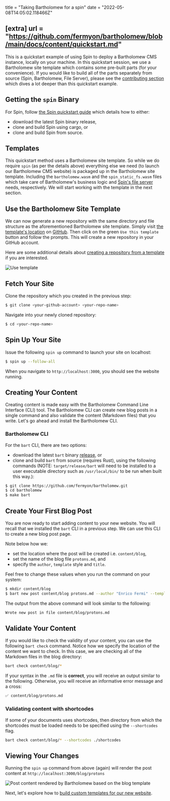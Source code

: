 title = "Taking Bartholomew for a spin"
date = "2022-05-08T14:05:02.118466Z"

[extra]
url = "https://github.com/fermyon/bartholomew/blob/main/docs/content/quickstart.md"
---
This is a quickstart example of using Spin to deploy a Bartholomew CMS instance, locally on your machine. In this quickstart session, we use a Bartholomew site template which contains some pre-built parts (for your convenience). If you would like to build all of the parts separately from source (Spin, Bartholomew, File Server), please see the [contributing section](https://bartholomew.fermyon.dev/contributing) which dives a lot deeper than this quickstart example.

## Getting the `spin` Binary

For Spin, follow [the Spin quickstart guide](https://spin.fermyon.dev/quickstart) which details how to either:
- download the latest Spin binary release,
- clone and build Spin using cargo, or
- clone and build Spin from source.

## Templates

This quickstart method uses a Bartholomew site template. So while we do require `spin` (as per the details above) everything else we need (to launch our Bartholomew CMS website) is packaged up in the Bartholomew site template. Including the `bartholomew.wasm` and the `spin_static_fs.wasm` files which take care of Bartholomew's business logic and [Spin's file server](https://github.com/fermyon/spin-fileserver) needs, respectively. We will start working with the template in the next section.

## Use the Bartholomew Site Template

We can now generate a new repository with the same directory and file structure as the aforementioned Bartholomew site template. Simply visit [the template's location](https://github.com/fermyon/bartholomew-site-template) on [GitHub](https://github.com/fermyon/bartholomew-site-template). Then click on the green `Use this template` button and follow the prompts. This will create a new repository in your GitHub account.

Here are some additional details about [creating a repository from a template](https://docs.github.com/en/repositories/creating-and-managing-repositories/creating-a-repository-from-a-template) if you are interested.

![Use template](../static/image/docs/use-template.png)

## Fetch Your Site

Clone the repository which you created in the previous step: 

```bash
$ git clone <your-github-account> <your-repo-name>
```

Navigate into your newly cloned repository:

```bash
$ cd <your-repo-name>
```

## Spin Up Your Site

Issue the following `spin up` command to launch your site on localhost:

```bash
$ spin up --follow-all
```

When you navigate to `http://localhost:3000`, you should see the website running.

## Creating Your Content

Creating content is made easy with the Bartholomew Command Line Interface (CLI) tool. The Bartholomew CLI can create new blog posts in a single command and also validate the content (Markdown files) that you write. Let's go ahead and install the Bartholomew CLI.

### Bartholomew CLI

For the `bart` CLI, there are two options:
- download the latest `bart` binary [release](https://github.com/fermyon/bartholomew/releases/), or
- clone and build `bart` from source (requires Rust), using the following commands (NOTE: `target/release/bart` will need to be installed to a user executable directory such as `/usr/local/bin/` to be run when built this way.):

```bash
$ git clone https://github.com/fermyon/bartholomew.git
$ cd bartholomew
$ make bart
```

## Create Your First Blog Post

You are now ready to start adding content to your new website. You will recall that we installed the `bart` CLI in a previous step. We can use this CLI to create a new blog post page.

Note below how we:
- set the location where the post will be created i.e. `content/blog`,
- set the name of the blog file `protons.md`, and
- specify the `author`, `template` style and `title`.

Feel free to change these values when you run the command on your system:

```bash
$ mkdir content/blog
$ bart new post content/blog protons.md --author "Enrico Fermi" --template "blog" --title "On the Recombination of Neutrons and Protons"
```

The output from the above command will look similar to the following:

```bash
Wrote new post in file content/blog/protons.md
```

## Validate Your Content

If you would like to check the validity of your content, you can use the following `bart check` command. Notice how we specify the location of the content we want to check. In this case, we are checking all of the Markdown files in the blog directory:

```bash
bart check content/blog/*
```

If your syntax in the `.md` file is **correct**, you will receive an output similar to the following. Otherwise, you will receive an informative error message and a cross:

```bash
✅ content/blog/protons.md
```

### Validating content with shortcodes

If some of your documents uses shortcodes, then directory from which the shortcodes must be loaded needs to be specified using the `--shortcodes` flag.

```bash
bart check content/blog/* --shortcodes ./shortcodes
```

## Viewing Your Changes

Running the `spin up` command from above (again) will render the post content at `http://localhost:3000/blog/protons`

![Post content rendered by Bartholomew based on the blog template](../static/image/docs/bart-new-post.png)

Next, let's explore how to [build custom templates for our new website](./templates.md).
